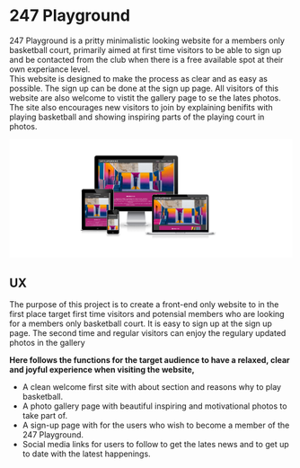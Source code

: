 # 247 Playground

247 Playground is a pritty minimalistic looking website for a members only basketball court, primarily aimed at first time visitors to be able to sign up and be contacted from the club when there is a free available spot at their own experiance level.  
This website is designed to make the process as clear and as easy as possible.
The sign up can be done at the sign up page. All visitors of this website are also welcome to vistit the gallery page to se the lates photos.
The site also encourages new visitors to join by explaining benifits with playing basketball and showing inspiring parts of the playing court in photos.

![am-i-responsive](https://github.com/jchrisdev/html-css-first-milestone-project/blob/main/assets/images/am-i-responsive.PNG)



## UX
The purpose of this project is to create a front-end only website to in the first place target first time visitors and potensial members who are looking for a members only basketball court.
It is easy to sign up at the sign up page. The second time and regular visitors can enjoy the regulary updated photos in the gallery

**Here follows the functions for the target audience to have a relaxed, clear and joyful experience when visiting the website,**

- A clean welcome first site with about section and reasons why to play basketball.
- A photo gallery page with beautiful inspiring and motivational photos to take part of.
- A sign-up page with for the users who wish to become a member of the 247 Playground.
- Social media links for users to follow to get the lates news and to get up to date with the latest happenings.
